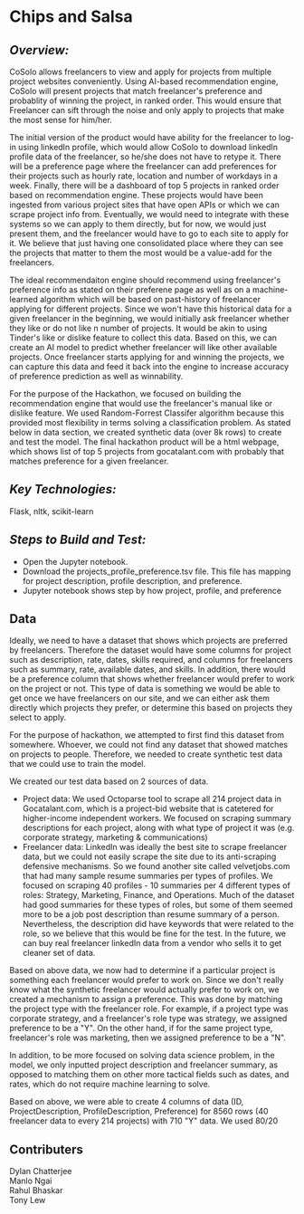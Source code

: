 Chips and Salsa
===================================================
*Overview:*
-----------
CoSolo allows freelancers to view and apply for projects from multiple project websites conveniently.  Using AI-based recommendation engine, CoSolo will present projects that match freelancer's preference and probablity of winning the project, in ranked order.  This would ensure that Freelancer can sift through the noise and only apply to projects that make the most sense for him/her. 

The initial version of the product would have ability for the freelancer to log-in using linkedIn profile, which would allow CoSolo to download linkedIn profile data of the freelancer, so he/she does not have to retype it.  There will be a preference page where the freelancer can add preferences for their projects such as hourly rate, location and number of workdays in a week.  Finally, there will be a dashboard of top 5 projects in ranked order based on recommendation engine.  These projects would have been ingested from various project sites that have open APIs or which we can scrape project info from.  Eventually, we would need to integrate with these systems so we can apply to them directly, but for now, we would just present them, and the freelancer would have to go to each site to apply for it.  We believe that just having one consolidated place where they can see the projects that matter to them the most would be a value-add for the freelancers. 

The ideal recommendaiton engine should recommend using freelancer's preference info as stated on their preferene page as well as on a machine-learned algorithm which will be based on past-history of freelancer applying for different projects.  Since we won't have this historical data for a given freelancer in the beginning, we would initially ask freelancer whether they like or do not like n number of projects.  It would be akin to using Tinder's like or dislike feature to collect this data. Based on this, we can create an AI model to predict whether freelancer will like other available projects. Once freelancer starts applying for and winning the projects, we can capture this data and feed it back into the engine to increase accuracy of preference prediction as well as winnability. 

For the purpose of the Hackathon, we focused on building the recommendation engine that would use the freelancer's manual like or dislike feature. We used Random-Forrest Classifer algorithm because this provided most flexibility in terms solving a classification problem.  As stated below in data section, we created synthetic data (over 8k rows) to create and test the model.  The final hackathon product will be a html webpage, which shows list of top 5 projects from gocatalant.com with probably that matches preference for a given freelancer.  

*Key Technologies:*
-------------------
Flask, nltk, scikit-learn

*Steps to Build and Test:*
--------------------------
- Open the Jupyter notebook.
- Download the projects_profile_preference.tsv file. This file has mapping for project description, profile description, and preference.
- Jupyter notebook shows step by how project, profile, and preference

Data
-------------------
Ideally, we need to have a dataset that shows which projects are preferred by freelancers. Therefore the dataset would have some columns for project such as description, rate, dates, skills required, and columns for freelancers such as summary, rate, available dates, and skills.  In addition, there would be a preference column that shows whether freelancer would prefer to work on the project or not.  This type of data is something we would be able to get once we have freelancers on our site, and we can either ask them directly which projects they prefer, or determine this based on projects they select to apply.  

For the purpose of hackathon, we attempted to first find this dataset from somewhere.  Whoever, we could not find any dataset that showed matches on projects to people. Therefore, we needed to create synthetic test data that we could use to train the model. 

We created our test data based on 2 sources of data. 
* Project data: We used Octoparse tool to scrape all 214 project data in Gocatalant.com, which is a project-bid website that is catetered for higher-income independent workers. We focused on scraping summary descriptions for each project, along with what type of project it was (e.g. corporate strategy, marketing & communications)
* Freelancer data: LinkedIn was ideally the best site to scrape freelancer data, but we could not easily scrape the site due to its anti-scraping defensive mechanisms.  So we found another site called velvetjobs.com that had many sample resume summaries per types of profiles. We focused on scraping 40 profiles - 10 summaries per 4 different types of roles: Strategy, Marketing, Finance, and Operations. Much of the dataset had good summaries for these types of roles, but some of them seemed more to be a job post description than resume summary of a person.  Nevertheless, the description did have keywords that were related to the role, so we believe that this would be fine for the test.  In the future, we can buy real freelancer linkedIn data from a vendor who sells it to get cleaner set of data.  

Based on above data, we now had to determine if a particular project is something each freelancer would prefer to work on.  Since we don't really know what the synthetic freelancer would actually prefer to work on, we created a mechanism to assign a preference. This was done by matching the project type with the freelancer role.  For example, if a project type was corporate strategy, and a freelancer's role type was strategy, we assigned preference to be a "Y". On the other hand, if for the same project type, freelancer's role was marketing, then we assigned preference to be a "N".  

In addition, to be more focused on solving data science problem, in the model, we only inputted project description and freelancer summary, as opposed to matching them on other more tactical fields such as dates, and rates, which do not require machine learning to solve. 

Based on above, we were able to create 4 columns of data (ID, ProjectDescription, ProfileDescription, Preference) for 8560 rows (40 freelancer data to every 214 projects) with 710 "Y" data.  We used 80/20 

Contributers
------------
Dylan Chatterjee  
Manlo Ngai  
Rahul Bhaskar  
Tony Lew  
